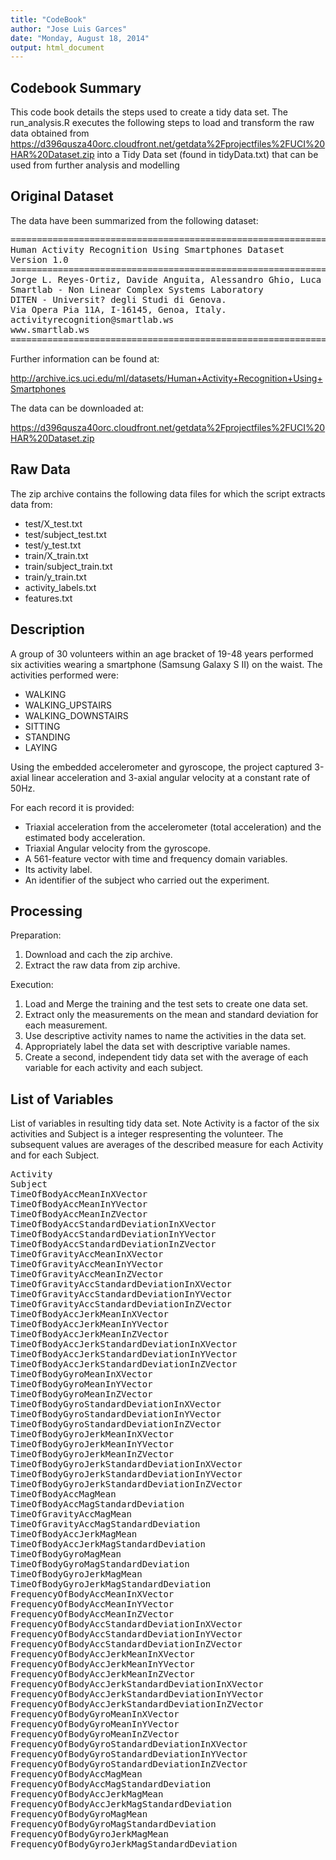 ```yaml
---
title: "CodeBook"
author: "Jose Luis Garces"
date: "Monday, August 18, 2014"
output: html_document
---
```


## Codebook Summary

This code book details the steps used to create a tidy data set. The run_analysis.R executes the following steps to load and transform the raw data obtained from <https://d396qusza40orc.cloudfront.net/getdata%2Fprojectfiles%2FUCI%20HAR%20Dataset.zip> into a Tidy Data set (found in tidyData.txt) that can be used from further analysis and modelling

## Original Dataset

The data have been summarized from the following dataset:

<pre>
==================================================================
Human Activity Recognition Using Smartphones Dataset
Version 1.0
==================================================================
Jorge L. Reyes-Ortiz, Davide Anguita, Alessandro Ghio, Luca Oneto.
Smartlab - Non Linear Complex Systems Laboratory
DITEN - Universit? degli Studi di Genova.
Via Opera Pia 11A, I-16145, Genoa, Italy.
activityrecognition@smartlab.ws
www.smartlab.ws
==================================================================
</pre>

Further information can be found at:

http://archive.ics.uci.edu/ml/datasets/Human+Activity+Recognition+Using+Smartphones

The data can be downloaded at:

https://d396qusza40orc.cloudfront.net/getdata%2Fprojectfiles%2FUCI%20HAR%20Dataset.zip


## Raw Data

The zip archive contains the following data files for which the script extracts data from:

* test/X_test.txt
* test/subject_test.txt
* test/y_test.txt
* train/X_train.txt
* train/subject_train.txt
* train/y_train.txt
* activity_labels.txt
* features.txt


## Description

A group of 30 volunteers within an age bracket of 19-48 years performed six activities wearing a smartphone (Samsung Galaxy S II) on the waist.  The activities performed were:

* WALKING
* WALKING_UPSTAIRS
* WALKING_DOWNSTAIRS
* SITTING
* STANDING
* LAYING

Using the embedded accelerometer and gyroscope, the project captured 3-axial linear acceleration and 3-axial angular velocity at a constant rate of 50Hz. 

For each record it is provided:

- Triaxial acceleration from the accelerometer (total acceleration) and the estimated body acceleration.
- Triaxial Angular velocity from the gyroscope. 
- A 561-feature vector with time and frequency domain variables. 
- Its activity label. 
- An identifier of the subject who carried out the experiment.


## Processing

Preparation: 
1. Download and cach the zip archive.
2. Extract the raw data from zip archive.

Execution:
1. Load and Merge the training and the test sets to create one data set.
2. Extract only the measurements on the mean and standard deviation for each measurement.
3. Use descriptive activity names to name the activities in the data set.
4. Appropriately label the data set with descriptive variable names.
5. Create a second, independent tidy data set with the average of each variable for each activity and each subject.


## List of Variables

List of variables in resulting tidy data set. Note Activity is a factor of the six activities and Subject is a integer respresenting the volunteer. The subsequent values are averages of the described measure for each Activity and for each Subject.

<pre>
Activity                                        
Subject                                         
TimeOfBodyAccMeanInXVector                      
TimeOfBodyAccMeanInYVector                      
TimeOfBodyAccMeanInZVector                      
TimeOfBodyAccStandardDeviationInXVector         
TimeOfBodyAccStandardDeviationInYVector         
TimeOfBodyAccStandardDeviationInZVector         
TimeOfGravityAccMeanInXVector                   
TimeOfGravityAccMeanInYVector                   
TimeOfGravityAccMeanInZVector                   
TimeOfGravityAccStandardDeviationInXVector      
TimeOfGravityAccStandardDeviationInYVector      
TimeOfGravityAccStandardDeviationInZVector      
TimeOfBodyAccJerkMeanInXVector                  
TimeOfBodyAccJerkMeanInYVector                  
TimeOfBodyAccJerkMeanInZVector                  
TimeOfBodyAccJerkStandardDeviationInXVector     
TimeOfBodyAccJerkStandardDeviationInYVector     
TimeOfBodyAccJerkStandardDeviationInZVector     
TimeOfBodyGyroMeanInXVector                     
TimeOfBodyGyroMeanInYVector                     
TimeOfBodyGyroMeanInZVector                     
TimeOfBodyGyroStandardDeviationInXVector        
TimeOfBodyGyroStandardDeviationInYVector        
TimeOfBodyGyroStandardDeviationInZVector        
TimeOfBodyGyroJerkMeanInXVector                 
TimeOfBodyGyroJerkMeanInYVector                 
TimeOfBodyGyroJerkMeanInZVector                 
TimeOfBodyGyroJerkStandardDeviationInXVector    
TimeOfBodyGyroJerkStandardDeviationInYVector    
TimeOfBodyGyroJerkStandardDeviationInZVector    
TimeOfBodyAccMagMean                            
TimeOfBodyAccMagStandardDeviation               
TimeOfGravityAccMagMean                         
TimeOfGravityAccMagStandardDeviation            
TimeOfBodyAccJerkMagMean                        
TimeOfBodyAccJerkMagStandardDeviation           
TimeOfBodyGyroMagMean                           
TimeOfBodyGyroMagStandardDeviation              
TimeOfBodyGyroJerkMagMean                       
TimeOfBodyGyroJerkMagStandardDeviation          
FrequencyOfBodyAccMeanInXVector                 
FrequencyOfBodyAccMeanInYVector                 
FrequencyOfBodyAccMeanInZVector                 
FrequencyOfBodyAccStandardDeviationInXVector    
FrequencyOfBodyAccStandardDeviationInYVector    
FrequencyOfBodyAccStandardDeviationInZVector    
FrequencyOfBodyAccJerkMeanInXVector             
FrequencyOfBodyAccJerkMeanInYVector             
FrequencyOfBodyAccJerkMeanInZVector             
FrequencyOfBodyAccJerkStandardDeviationInXVector
FrequencyOfBodyAccJerkStandardDeviationInYVector
FrequencyOfBodyAccJerkStandardDeviationInZVector
FrequencyOfBodyGyroMeanInXVector                
FrequencyOfBodyGyroMeanInYVector                
FrequencyOfBodyGyroMeanInZVector                
FrequencyOfBodyGyroStandardDeviationInXVector   
FrequencyOfBodyGyroStandardDeviationInYVector   
FrequencyOfBodyGyroStandardDeviationInZVector   
FrequencyOfBodyAccMagMean                       
FrequencyOfBodyAccMagStandardDeviation          
FrequencyOfBodyAccJerkMagMean                   
FrequencyOfBodyAccJerkMagStandardDeviation      
FrequencyOfBodyGyroMagMean                      
FrequencyOfBodyGyroMagStandardDeviation         
FrequencyOfBodyGyroJerkMagMean                  
FrequencyOfBodyGyroJerkMagStandardDeviation  
</pre>

